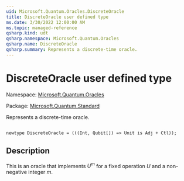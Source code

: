 ```yaml
---
uid: Microsoft.Quantum.Oracles.DiscreteOracle
title: DiscreteOracle user defined type
ms.date: 3/30/2022 12:00:00 AM
ms.topic: managed-reference
qsharp.kind: udt
qsharp.namespace: Microsoft.Quantum.Oracles
qsharp.name: DiscreteOracle
qsharp.summary: Represents a discrete-time oracle.
---
```


# DiscreteOracle user defined type

Namespace: [Microsoft.Quantum.Oracles](xref:Microsoft.Quantum.Oracles)

Package: [Microsoft.Quantum.Standard](https://nuget.org/packages/Microsoft.Quantum.Standard)


Represents a discrete-time oracle.

```qsharp

newtype DiscreteOracle = (((Int, Qubit[]) => Unit is Adj + Ctl));
```



## Description

This is an oracle that implements $U^m$ for a fixed operation $U$and a non-negative integer $m$.